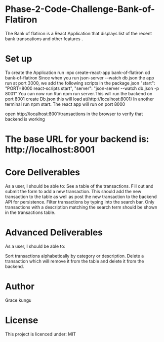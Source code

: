 # Phase-2-Code-Challenge-Bank-of-Flatiron
The Bank of flatiron is a React Application that displays list of the recent bank transcations and other features .

# Set up
 To create the Application run :npx create-react-app bank-of-flatiron
 cd bank-of-flatiron
 Since when you run json-server --watch db.json the app run at port 3000, we add the following scripts in the package.json 
 "start": "PORT=8000 react-scripts start",
 "server": "json-server --watch db.json -p 8001"
 You can now run
 Run npm run server.This will run the backend on port 8001
 create Db.json this will load at(http://localhost:8001) 
 In another terminal run npm start. The react app will run on port 8000

open http://localhost:8001/transactions in the browser to verify that backend is working 

# The base URL for your backend is: http://localhost:8001


# Core Deliverables
As a user, I should be able to:
See a table of the transactions.
Fill out and submit the form to add a new transaction. This should add the new transaction to the table as well as post the new transaction to the backend API for persistence.
Filter transactions by typing into the search bar. Only transactions with a description matching the search term should be shown in the transactions table.



# Advanced Deliverables

As a user, I should be able to:

Sort transactions alphabetically by category or description.
Delete a transaction which will remove it from the table and delete it from the backend.
# Author
Grace kungu

# License
This project is licenced under: MIT
